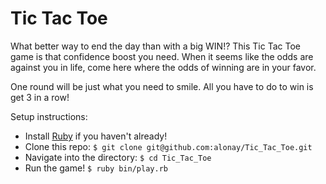 # Tic Tac Toe

What better way to end the day than with a big WIN!? This Tic Tac Toe game is that confidence boost you need. When it seems like the odds are against you in life, come here where the odds of winning are in your favor.

One round will be just what you need to smile. All you have to do to win is get 3 in a row!

Setup instructions:

- Install [Ruby](https://www.ruby-lang.org/en/documentation/installation/) if you haven't already!
- Clone this repo: `$ git clone git@github.com:alonay/Tic_Tac_Toe.git`
- Navigate into the directory: `$ cd Tic_Tac_Toe`
- Run the game! `$ ruby bin/play.rb`
